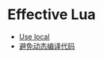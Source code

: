
# Effective Lua

* [Use local](/effective_lua/use_local)
* [避免动态编译代码](/effective_lua/avoid_compile_dynamic_code)

